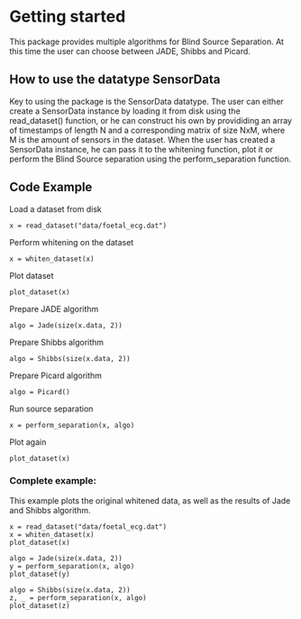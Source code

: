 # Getting started
This package provides multiple algorithms for Blind Source Separation. 
At this time the user can choose between JADE, Shibbs and Picard. 

## How to use the datatype SensorData
Key to using the package is the SensorData datatype. The user can either create a SensorData instance by loading it from disk using the read_dataset() function, or he can construct his own by provididing an array of timestamps of length N and a corresponding matrix of size NxM, where M is the amount of sensors in the dataset.
When the user has created a SensorData instance, he can pass it to the whitening function, plot it or perform the Blind Source separation using the perform_separation function.

## Code Example 
Load a dataset from disk

    x = read_dataset("data/foetal_ecg.dat")

Perform whitening on the dataset

    x = whiten_dataset(x)

Plot dataset

    plot_dataset(x)

Prepare JADE algorithm

    algo = Jade(size(x.data, 2))

Prepare Shibbs algorithm

    algo = Shibbs(size(x.data, 2))

Prepare Picard algorithm

    algo = Picard()

Run source separation

    x = perform_separation(x, algo)

Plot again

    plot_dataset(x)

### Complete example:

This example plots the original whitened data, as well as the results of Jade and Shibbs algorithm.

    x = read_dataset("data/foetal_ecg.dat")
    x = whiten_dataset(x)
    plot_dataset(x)

    algo = Jade(size(x.data, 2))
    y = perform_separation(x, algo)
    plot_dataset(y)

    algo = Shibbs(size(x.data, 2))
    z, _ = perform_separation(x, algo)
    plot_dataset(z)
